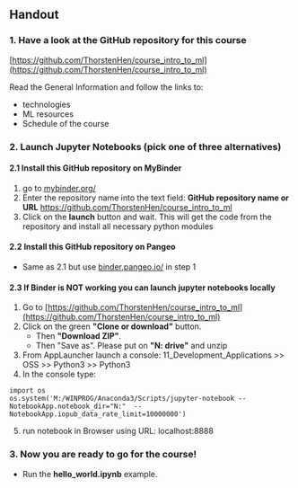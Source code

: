 ## Handout
### 1. Have a look at the GitHub repository for this course

[https://github.com/ThorstenHen/course_intro_to_ml](https://github.com/ThorstenHen/course_intro_to_ml)

Read the General Information and follow the links to:
- technologies
- ML resources
- Schedule of the course

### 2. Launch Jupyter Notebooks (pick one of three alternatives)
#### 2.1 Install this GitHub repository on MyBinder
1. go to [mybinder.org/](https://mybinder.org/)
2. Enter the repository name into the text field: **GitHub repository name or URL**
https://github.com/ThorstenHen/course_intro_to_ml
3. Click on the **launch** button and wait. 
This will get the code from the repository and install all necessary python modules

#### 2.2 Install this GitHub repository on Pangeo
- Same as 2.1 but use [binder.pangeo.io/](https://binder.pangeo.io/) in step 1

#### 2.3 If Binder is NOT working you can launch jupyter notebooks locally
1. Go to [https://github.com/ThorstenHen/course_intro_to_ml](https://github.com/ThorstenHen/course_intro_to_ml)
2. Click on the green **"Clone or download"** button. 
    * Then **"Download ZIP"**. 
    * Then "Save as". Please put on **"N: drive"** and unzip
3. From AppLauncher launch a console: 11_Development_Applications >> OSS >> Python3 >> Python3
4. In the console type:
~~~~
import os
os.system('M:/WINPROG/Anaconda3/Scripts/jupyter-notebook --NotebookApp.notebook_dir="N:"  --NotebookApp.iopub_data_rate_limit=10000000')
~~~~
5. run notebook in Browser using URL: localhost:8888

### 3. Now you are ready to go for the course!
- Run the **hello_world.ipynb** example.

